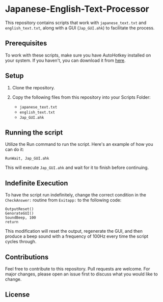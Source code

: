# Japanese-English-Text-Processor

This repository contains scripts that work with `japanese_text.txt` and `english_text.txt`, along with a GUI (`Jap_GUI.ahk`) to facilitate the process.

## Prerequisites

To work with these scripts, make sure you have AutoHotkey installed on your system. If you haven't, you can download it from [here](https://www.autohotkey.com/).

## Setup

1. Clone the repository.
2. Copy the following files from this repository into your Scripts Folder:

   - `japanese_text.txt`
   - `english_text.txt`
   - `Jap_GUI.ahk`
   
## Running the script

Utilize the Run command to run the script. Here's an example of how you can do it:

```autohotkey
RunWait, Jap_GUI.ahk
```

This will execute `Jap_GUI.ahk` and wait for it to finish before continuing.

## Indefinite Execution

To have the script run indefinitely, change the correct condition in the `CheckAnswer:` routine from `Exitapp:` to the following code:

```autohotkey
OutputReset()
GenorateGUI()
SoundBeep, 100
return
```

This modification will reset the output, regenerate the GUI, and then produce a beep sound with a frequency of 100Hz every time the script cycles through.

## Contributions

Feel free to contribute to this repository. Pull requests are welcome. For major changes, please open an issue first to discuss what you would like to change.

## License



